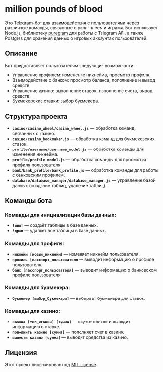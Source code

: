  
# million pounds of blood

Это Telegram-бот для взаимодействия с пользователями через различные команды, связанные с ролл-плеем и играми. Бот использует Node.js, библиотеку [puregram](https://github.com/nitreojs/puregram) для работы с Telegram API, а также Postgres для хранения данных о игровых аккаунтах пользователей.

## Описание

Бот предоставляет пользователям следующие возможности:
- Управление профилем: изменение никнейма, просмотр профиля.
- Взаимодействие с банком: просмотр баланса, пополнение и вывод средств.
- Управление казино: выполнение ставок, пополнение счета, вывод средств.
- Букмекерские ставки: выбор букмекера.

## Структура проекта

- **`casino/casino_wheel/casino_wheel.js`** — обработка команд, связанных с казино.
- **`casino/casino_bookmaker.js`** — обработка команд для букмекерских ставок.
- **`profile/username/username_model.js`** — обработка команды для изменения никнейма.
- **`profile/profile_model.js`** — обработка команды для просмотра профиля пользователя.
- **`bank/bank_profile/bank_profile.js`** — обработка команды для работы с банковским профилем.
- **`database/database_manager/database_manager.js`** — управление базой данных (создание таблиц, удаление таблиц).

## Команды бота

### Команды для инициализации базы данных:
- **`!инит`** — создаёт таблицы в базе данных.
- **`!дроп`** — удаляет все таблицы в базе данных.

### Команды для профиля:
- **`никнейм [новый_никнейм]`** — изменяет никнейм пользователя.
- **`профиль [пасспорт_пользователя`** — выводит информацию о профиле пользователя.
- **`банк [пасспорт_пользователя]`** — выводит информацию о банковском профиле пользователя.

### Команды для букмекера:
- **`букмекер [выбор_букмекера]`** — выбирает букмекера для ставок.

### Команды для казино:
- **`казино [тип_ставки] [сумма]`** — крутит колесо и выводит информацию о ставке.
- **`пополнить казино [сумма]`** — пополняет счет в казино.
- **`вывести казино [сумма]`** — выводит средства из казино.

## Лицензия

Этот проект лицензирован под [MIT License](LICENSE).